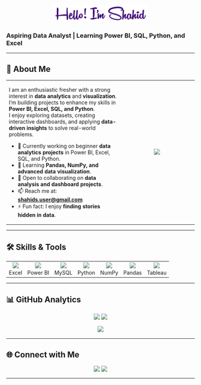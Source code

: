 <!-- Banner -->
<p align="center">
  <img src="hello.png" width="50%">
</p>


### Aspiring Data Analyst | Learning Power BI, SQL, Python, and Excel  

---

## 🔹 About Me
<table>
<tr>
<td width="60%">

I am an enthusiastic fresher with a strong interest in **data analytics** and **visualization**.  
I’m building projects to enhance my skills in **Power BI, Excel, SQL, and Python**.  
I enjoy exploring datasets, creating interactive dashboards, and applying **data-driven insights** to solve real-world problems.  

- 🔭 Currently working on beginner **data analytics projects** in Power BI, Excel, SQL, and Python.  
- 🌱 Learning **Pandas, NumPy, and advanced data visualization**.  
- 👯 Open to collaborating on **data analysis and dashboard projects**.  
- 📫 Reach me at: **shahids.user@gmail.com**  
- ⚡ Fun fact: I enjoy **finding stories hidden in data**.  

</td>
<td align="center" width="40%">
  <img src="https://media.giphy.com/media/qgQUggAC3Pfv687qPC/giphy.gif" width="300"/>
</td>
</tr>
</table>

---

## 🛠 Skills & Tools
<table>
<tr>
<td align="center">
  <img src="https://img.icons8.com/color/96/microsoft-excel-2019--v1.png" width="60"/><br>Excel
</td>
<td align="center">
  <img src="https://img.icons8.com/color/96/power-bi.png" width="60"/><br>Power BI
</td>
<td align="center">
  <img src="https://img.icons8.com/fluency/96/mysql-logo.png" width="60"/><br>MySQL
</td>
<td align="center">
  <img src="https://cdn.jsdelivr.net/gh/devicons/devicon/icons/python/python-original.svg" width="60"/><br>Python
</td>
<td align="center">
  <img src="https://numpy.org/images/logo.svg" width="80"/><br>NumPy
</td>
<td align="center">
  <img src="https://pandas.pydata.org/static/img/pandas_mark.svg" width="80"/><br>Pandas
</td>
<td align="center">
  <img src="https://img.icons8.com/color/96/tableau-software.png" width="60"/><br>Tableau
</td>
</tr>
</table>

---

## 📊 GitHub Analytics
<p align="center">
  <img src="https://github-readme-stats.vercel.app/api?username=shahidali0101&show_icons=true&theme=tokyonight" height="150" />
  <img src="https://github-readme-stats.vercel.app/api/top-langs/?username=shahidali0101&layout=compact&theme=tokyonight" height="150" />
</p>

<p align="center">
  <img src="https://streak-stats.demolab.com?user=shahidali0101&theme=tokyonight" height="150" />
</p>

---

## 🌐 Connect with Me
<p align="center">
  <a href="https://github.com/shahidali0101"><img src="https://cdn.jsdelivr.net/npm/simple-icons@3.0.1/icons/github.svg" height="40" /></a>
  <a href="https://www.instagram.com/_sha.hid/"><img src="https://cdn.jsdelivr.net/npm/simple-icons@3.0.1/icons/instagram.svg" height="40" /></a>
</p>

---


